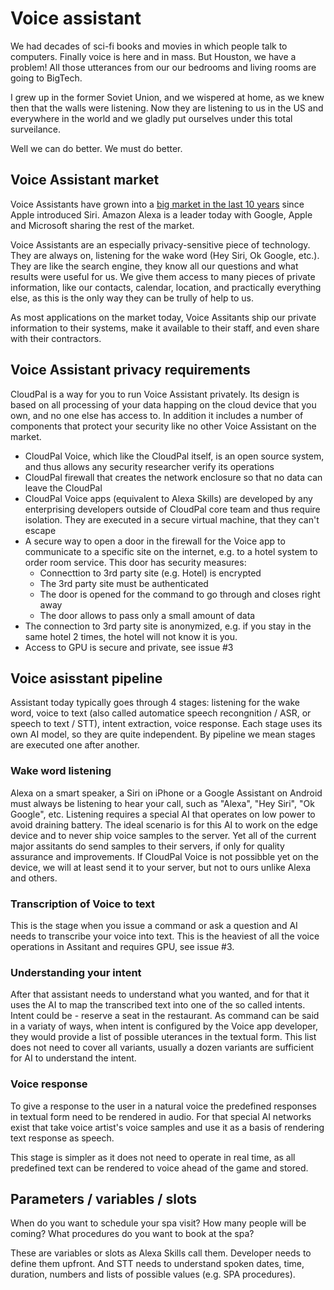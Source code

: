 # Voice assistant 
We had decades of sci-fi books and movies in which people talk to computers. 
Finally voice is here and in mass. But Houston, we have a problem! 
All those utterances from our our bedrooms and living rooms are going to BigTech.

I grew up in the former Soviet Union, and we wispered at home, 
as we knew then that the walls were listening. Now they are listening to us in the US and everywhere in the world and we gladly put ourselves
under this total surveilance.

Well we can do better. We must do better.

## Voice Assistant market
Voice Assistants have grown into a [big market in the last 10 years](https://www.t4.ai/industry/voice-assistant-market-share) since Apple introduced Siri. Amazon Alexa is a leader today with Google, Apple and Microsoft sharing the rest of the market. 

Voice Assistants are an especially privacy-sensitive piece of technology. They are always on, listening for the wake word (Hey Siri, Ok Google, etc.). They are like the search engine, they know all our questions and what results were useful for us.
We give them access to many pieces of private information, like our contacts, calendar, location, and practically everything else, as this is the only way they can be trully of help to us.

As most applications on the market today, Voice Assitants ship our private information to their systems, make it available to their staff, and even share with their contractors.

## Voice Assistant privacy requirements
CloudPal is a way for you to run Voice Assistant privately. Its design is based on all processing of your data happing on the cloud device that you own, and no one else has access to. In addition it includes a number of components that protect your security like no other Voice Assistant on the market.

- CloudPal Voice, which like the CloudPal itself, is an open source system, and thus allows any security researcher verify its operations
- CloudPal firewall that creates the network enclosure so that no data can leave the CloudPal
- CloudPal Voice apps (equivalent to Alexa Skills) are developed by any enterprising developers outside of CloudPal core team and thus require isolation. They are executed in a secure virtual machine, that they can't escape
- A secure way to open a door in the firewall for the Voice app to communicate to a specific site on the internet, e.g. to a hotel system to order room service. This door has security measures:
    - Connecttion to 3rd party site (e.g. Hotel) is encrypted
    - The 3rd party site must be authenticated
    - The door is opened for the command to go through and closes right away
    - The door allows to pass only a small amount of data
- The connection to 3rd party site is anonymized, e.g. if you stay in the same hotel 2 times, the hotel will not know it is you.
- Access to GPU is secure and private, see issue #3

## Voice asisstant pipeline
Assistant today typically goes through 4 stages: listening for the wake word, voice to text (also called automatice speech recongnition / ASR, or speech to text / STT), intent extraction, voice response. Each stage uses its own AI model, so they are quite independent. By pipeline we mean stages are executed one after another.

### Wake word listening
Alexa on a smart speaker, a Siri on iPhone or a Google Assistant on Android must always be listening to hear your call, such as "Alexa", "Hey Siri", "Ok Google", etc.
Listening requires a special AI that operates on low power to avoid draining battery. The ideal scenario is for this AI to work on the edge device and to never ship voice samples to the server.
Yet all of the current major assitants do send samples to their servers, if only for quality assurance and improvements. If CloudPal Voice is not possibble yet on the device, we will at least send it to your server, but not to ours unlike Alexa and others.

### Transcription of Voice to text
This is the stage when you issue a command or ask a question and AI needs to transcribe your voice into text. This is the heaviest of all the voice operations in Assitant and requires GPU, see issue #3.

### Understanding your intent
After that assistant needs to understand what you wanted,
and for that it uses the AI to map the transcribed text into one of the so called intents. 
Intent could be - reserve a seat in the restaurant. 
As command can be said in a variaty of ways, when intent is configured by the Voice app developer, they would provide a list of possible uterances in the textual form. This list does not need to cover all variants, usually a dozen variants are sufficient for AI to understand the intent.

### Voice response
To give a response to the user in a natural voice the predefined responses in textual form need to be rendered in audio. For that special AI networks exist that take voice artist's voice samples and use it as a basis of rendering text response as speech.

This stage is simpler as it does not need to operate in real time, as all predefined text can be rendered to voice ahead of the game and stored.

## Parameters / variables / slots
When do you want to schedule your spa visit? How many people will be coming? What procedures do you want to book at the spa?

These are variables or slots as Alexa Skills call them.
Developer needs to define them upfront. 
And STT needs to understand spoken dates, time, duration, numbers and lists of possible values (e.g. SPA procedures).


